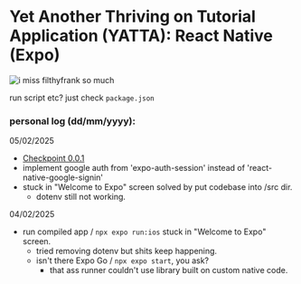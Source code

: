 # Yet Another Thriving on Tutorial Application (YATTA): React Native (Expo)
![i miss filthyfrank so much](https://media.tenor.com/vBAMl2CDJw8AAAAM/filthy-frank-yatta.gif)


run script etc? just check `package.json`

### personal log (dd/mm/yyyy):

05/02/2025
* [Checkpoint 0.0.1](./readme-asset/2025-02-05%2012-45-20.mp4)
* implement google auth from 'expo-auth-session' instead of 'react-native-google-signin'
* stuck in "Welcome to Expo" screen solved by put codebase into /src dir.
    * dotenv still not working.

04/02/2025

* run compiled app / `npx expo run:ios` stuck in "Welcome to Expo" screen.
    * tried removing dotenv but shits keep happening.
    * isn't there Expo Go / `npx expo start`, you ask?
        * that ass runner couldn't use library built on custom native code.
